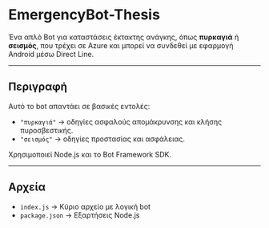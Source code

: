 # EmergencyBot-Thesis

Ένα απλό Bot για καταστάσεις έκτακτης ανάγκης, όπως **πυρκαγιά** ή **σεισμός**, που τρέχει σε Azure και μπορεί να συνδεθεί με εφαρμογή Android μέσω Direct Line.

---

## Περιγραφή

Αυτό το bot απαντάει σε βασικές εντολές:
- `"πυρκαγιά"` → οδηγίες ασφαλούς απομάκρυνσης και κλήσης πυροσβεστικής.
- `"σεισμός"` → οδηγίες προστασίας και ασφάλειας.

Χρησιμοποιεί Node.js και το Bot Framework SDK.

---

## Αρχεία

- `index.js` → Κύριο αρχείο με λογική bot
- `package.json` → Εξαρτήσεις Node.js


